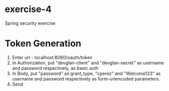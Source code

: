 # exercise-4
Spring security exercise

# Token Generation
  
  1. Enter url - localhost:8080/oauth/token
  2. In Authorization, put "devglan-client" and "devglan-secret" as username and password respectively, as basic auth
  3. In Body, put "password" as grant_type, "cperez" and "Welcome123" as username and password respectively
  	 as form-urlencoded parameters.
  4. Send
  	 
